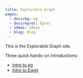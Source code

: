 ```yaml
---
title: Explorable Graph
pages:
  - docs/eg: eg
  - docs/egret: Egret
  - ideas: Ideas
  - blog: Blog
---
```


This is the Explorable Graph site.

Three quick hands-on introductions:

- [Intro to eg](docs/eg/start.html)
- [Intro to Egret](docs/egret/start.html)
